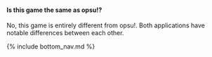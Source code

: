 #### Is this game the same as opsu!?

No, this game is entirely different from opsu!. Both applications have notable differences between each other.

<!-- Don't touch this part thank you -->
{% include bottom_nav.md %}
